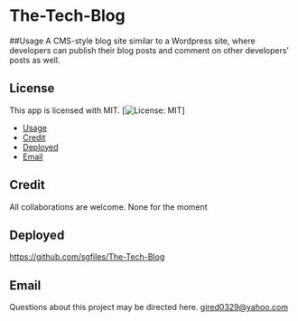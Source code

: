 # The-Tech-Blog

##Usage
A CMS-style blog site similar to a Wordpress site, where developers can publish their blog posts and comment on other developers’ posts as well.

## License 
  This app is licensed with MIT.
  [![License: MIT](https://img.shields.io/badge/License-MIT-yellow.svg)]

- [Usage](#usage)
- [Credit](#credit)
- [Deployed](#deployed)
- [Email](#email)


 ## Credit
 All collaborations are welcome.
 None for the moment

## Deployed
https://github.com/sgfiles/The-Tech-Blog

 ## Email
  Questions about this project may be directed here.
  gired0329@yahoo.com